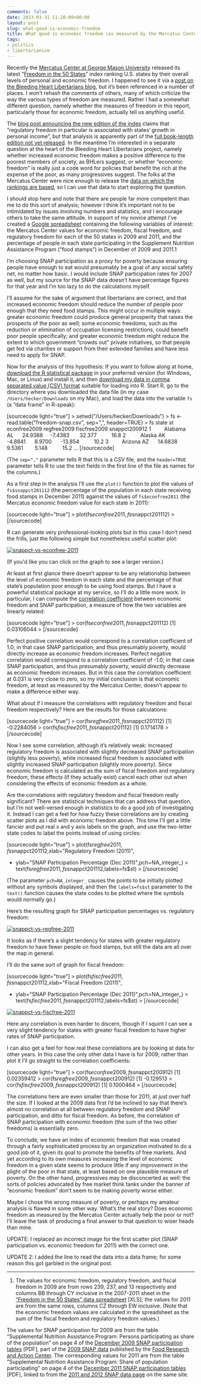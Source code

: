 ```yaml
---
comments: false
date: 2013-03-31 11:28:09+00:00
layout: post
slug: what-good-is-economic-freedom
title: What good is economic freedom (as measured by the Mercatus Center)?
tags:
- politics
- libertarianism
---
```


Recently the [Mercatus Center at George Mason University](http://mercatus.org/content/about) released its latest “[Freedom in the 50 States](http://freedominthe50states.org/)” index ranking U.S. states by their overall levels of personal and economic freedom. I happened to see it via a [post on the Bleeding Heart Libertarians blog](http://bleedingheartlibertarians.com/2013/03/freedom-and-the-fifty-states/), but it’s been referenced in a number of places. I won’t rehash the comments of others, many of which criticize the way the various types of freedom are measured. Rather I had a somewhat different question, namely whether the measures of freedom in this report, particularly those for economic freedom, actually tell us anything useful.

The [blog post announcing the new edition of the index](http://mercatus.org/expert_commentary/third-edition-freedom-50-states) claims that “regulatory freedom in particular is associated with states‘ growth in personal income”, but that analysis is apparently part of the [full book-length edition not yet released](http://mercatus.org/freedom-50-states-2013-coming-soon). In the meantime I’m interested in a separate question at the heart of the Bleeding Heart Libertarians project, namely whether increased economic freedom makes a positive difference to the poorest members of society, as BHLers suggest, or whether “economic freedom” is really just a code word for policies that benefit the rich at the expense of the poor, as many progressives suggest. The folks at the Mercatus Center were nice enough to release the [data on which the rankings are based](http://freedominthe50states.org/data), so I can use that data to start exploring the question.

I should stop here and note that there are people far more competent than me to do this sort of analysis; however I think it’s important not to be intimidated by issues involving numbers and statistics, and I encourage others to take the same attitude. In support of my novice attempt I've created a [Google spreadsheet](https://docs.google.com/spreadsheet/pub?key=0AsbOfsoPgoYPdFIxU1E2OUFUWGNnR05WeDNXZGFHcnc&output=html) containing the following variables of interest: the Mercatus Center values for economic freedom, fiscal freedom, and regulatory freedom for each of the 50 states in 2009 and 2011, and the percentage of people in each state participating in the Supplement Nutrition Assistance Program (“food stamps”) in December of 2009 and 2011.1

I’m choosing SNAP participation as a proxy for poverty because ensuring people have enough to eat would presumably be a goal of any social safety net, no matter how basic. I would include SNAP participation rates for 2007 as well, but my source for the SNAP data doesn’t have percentage figures for that year and I’m too lazy to do the calculations myself.

I’ll assume for the sake of argument that libertarians are correct, and that increased economic freedom should reduce the number of people poor enough that they need food stamps. This might occur in multiple ways: greater economic freedom could produce general prosperity that raises the prospects of the poor as well; some economic freedoms, such as the reduction or elimination of occupation licensing restrictions, could benefit poor people specifically; and greater economic freedom might reduce the extent to which government “crowds out” private initiatives, so that people get fed via charities or support from their extended families and have less need to apply for SNAP.

Now for the analysis of this hypothesis: If you want to follow along at home, [download the R statistical package](http://lib.stat.cmu.edu/R/CRAN/) in your preferred version (for WIndows, Mac, or Linux) and install it, and then [download my data in comma separated value (CSV) format](https://docs.google.com/spreadsheet/pub?key=0AsbOfsoPgoYPdFIxU1E2OUFUWGNnR05WeDNXZGFHcnc&output=csv) suitable for loading into R. Start R, go to the directory where you downloaded the data file (in my case `/Users/hecker/Downloads` on my Mac), and load the data into the variable `fs` (a “data frame” in R-speak):

[sourcecode light="true"]
&gt; setwd(&quot;/Users/hecker/Downloads&quot;)
&gt; fs &lt;- read.table(&quot;freedom-snap.csv&quot;, sep=&quot;,&quot;, header=TRUE)
&gt; fs
state st econfree2009 regfree2009 fiscfree2009 snappct200912
1         Alabama AL      24.9388     -7.4383       32.377          16.8
2          Alaska AK      -4.8841      8.9700      -13.854          10.2
3         Arizona AZ      14.6838      9.5361        5.148          15.2
...
[/sourcecode]

(The `sep=","` parameter tells R that this is a CSV file, and the `header=TRUE` parameter tells R to use the text fields in the first line of the file as names for the columns.)

As a first step in the analysis I’ll use the `plot()` function to plot the values of `fs$snappct201112` (the percentage of the population in each state receiving food stamps in December 2011) against the values of `fs$econfree2011` (the Mercatus economic freedom value for each state in 2011):

[sourcecode light="true"]
&gt; plot(fs$econfree2011,fs$snappct201112)
&gt;
[/sourcecode]

R can generate very professional-looking plots but in this case I don’t need the frills, just the following simple but nonetheless useful scatter plot:

[![snappct-vs-econfree-2011](http://hecker.files.wordpress.com/2013/03/snappct-vs-econfree-20112.png?w=300)](http://hecker.files.wordpress.com/2013/03/snappct-vs-econfree-20112.png)

(If you'd like you can click on the graph to see a larger version.)

At least at first glance there doesn’t appear to be any relationship between the level of economic freedom in each state and the percentage of that state’s population poor enough to be using food stamps. But I have a powerful statistical package at my service, so I’ll do a little more work. In particular, I can compute the [correlation coefficient](http://www.r-tutor.com/elementary-statistics/numerical-measures/correlation-coefficient) between economic freedom and SNAP participation, a measure of how the two variables are linearly related:

[sourcecode light="true"]
&gt; cor(fs$econfree2011,fs$snappct201112)
[1] 0.03106044
&gt;
[/sourcecode]

Perfect positive correlation would correspond to a correlation coefficient of 1.0; in that case SNAP participation, and thus presumably poverty, would directly increase as economic freedom increases. Perfect negative correlation would correspond to a correlation coefficient of -1.0; in that case SNAP participation, and thus presumably poverty, would directly decrease as economic freedom increases. But in this case the correlation coefficient at 0.031 is very close to zero, so my initial conclusion is that economic freedom, at least as measured by the Mercatus Center, doesn’t appear to make a difference either way.

What about if I measure the correlations with regulatory freedom and fiscal freedom respectively? Here are the results for those calculations:

[sourcecode light="true"]
&gt; cor(fs$regfree2011,fs$snappct201112)
[1] -0.2284056
&gt; cor(fs$fiscfree2011,fs$snappct201112)
[1] 0.1714178
&gt;
[/sourcecode]

Now I see some correlation, although it’s relatively weak: increased regulatory freedom is associated with slightly decreased SNAP participation (slightly less poverty), while increased fiscal freedom is associated with slightly increased SNAP participation (slightly more poverty). Since economic freedom is calculated as the sum of fiscal freedom and regulatory freedom, these effects (if they actually exist) cancel each other out when considering the effects of economic freedom as a whole.

Are the correlations with regulatory freedom and fiscal freedom really significant? There are statistical techniques that can address that question, but I’m not well-versed enough in statistics to do a good job of investigating it. Instead I can get a feel for how fuzzy these correlations are by creating scatter plots as I did with economic freedom above. This time I’ll get a little fancier and put real x and y axis labels on the graph, and use the two-letter state codes to label the points instead of using circles:

[sourcecode light="true"]
&gt; plot(fs$regfree2011,fs$snappct201112,xlab=&quot;Regulatory Freedom (2011)&quot;,
+   ylab=&quot;SNAP Participation Percentage (Dec 2011)&quot;,pch=NA_integer_)
&gt; text(fs$regfree2011,fs$snappct201112,labels=fs$st)
&gt;
[/sourcecode]

(The parameter `pch=NA_integer_` causes the points to be initially plotted without any symbols displayed, and then the `labels=fs$st` parameter to the `text()` function causes the state codes to be plotted where the symbols would normally go.)

Here’s the resulting graph for SNAP participation percentages vs. regulatory freedom:

[![snappct-vs-regfree-2011](http://hecker.files.wordpress.com/2013/03/snappct-vs-regfree-2011.png?w=300)](http://hecker.files.wordpress.com/2013/03/snappct-vs-regfree-2011.png)

It looks as if there’s a slight tendency for states with greater regulatory freedom to have fewer people on food stamps, but still the data are all over the map in general.

I’ll do the same sort of graph for fiscal freedom:

[sourcecode light="true"]
&gt; plot(fs$fiscfree2011,fs$snappct201112,xlab=&quot;Fiscal Freedom (2011)&quot;,
+   ylab=&quot;SNAP Participation Percentage (Dec 2011)&quot;,pch=NA_integer_)
&gt; text(fs$fiscfree2011,fs$snappct201112,labels=fs$st)
&gt;
[/sourcecode]

[![snappct-vs-fiscfree-2011](http://hecker.files.wordpress.com/2013/03/snappct-vs-fiscfree-2011.png?w=300)](http://hecker.files.wordpress.com/2013/03/snappct-vs-fiscfree-2011.png)

Here any correlation is even harder to discern, though if I squint I can see a very slight tendency for states with greater fiscal freedom to have higher rates of SNAP participation.

I can also get a feel for how real these correlations are by looking at data for other years. In this case the only other data I have is for 2009; rather than plot it I’ll go straight to the correlation coefficients:

[sourcecode light="true"]
&gt; cor(fs$econfree2009,fs$snappct200912)
[1] 0.02359412
&gt; cor(fs$regfree2009,fs$snappct200912)
[1] -0.129513
&gt; cor(fs$fiscfree2009,fs$snappct200912)
[1] 0.1000464
&gt;
[/sourcecode]

The correlations here are even smaller than those for 2011, at just over half the size. If I looked at the 2009 data first I’d be inclined to say that there’s almost no correlation at all between regulatory freedom and SNAP participation, and ditto for fiscal freedom. As before, the correlation of SNAP participation with economic freedom (the sum of the two other freedoms) is essentially zero.

To conclude, we have an index of economic freedom that was created through a fairly sophisticated process by an organization motivated to do a good job of it, given its goal to promote the benefits of free markets. And yet according to its own measures increasing the level of economic freedom in a given state seems to produce little if any improvement in the plight of the poor in that state, at least based on one plausible measure of poverty. On the other hand, progressives may be disconcerted as well: the sorts of policies advocated by free market think tanks under the banner of “economic freedom” don’t seem to be making poverty worse either.

Maybe I chose the wrong measure of poverty, or perhaps my amateur analysis is flawed in some other way. What’s the real story? Does economic freedom as measured by the Mercatus Center actually help the poor or not? I’ll leave the task of producing a final answer to that question to wiser heads than mine.

UPDATE: I replaced an incorrect image for the first scatter plot (SNAP participation vs. economic freedom for 2011) with the correct one.

UPDATE 2: I added the line to read the data into a data frame; for some reason this got garbled in the original post.



* * *



1. The values for economic freedom, regulatory freedom, and fiscal freedom in 2009 are from rows 239, 237, and 13 respectively and columns BB through CY inclusive in the 2007-2011 sheet in the [“Freedom in the 50 States” data spreadsheet](http://freedominthe50states.org/download/Freedom_in_the_50_States_2013.xls) [XLS]; the values for 2011 are from the same rows, columns CZ through EW inclusive. (Note that the economic freedom values are calculated in the spreadsheet as the sum of the fiscal freedom and regulatory freedom values.)

The values for SNAP participation for 2009 are from the table “Supplemental Nutrition Assistance Program: Persons participating as share of the population” on page 4 of the [December 2009 SNAP participation tables](http://frac.org/newsite/wp-content/uploads/2009/09/snapdata2009_december.pdf) [PDF], part of the [2009 SNAP data](http://frac.org/reports-and-resources/snapfood-stamp-monthly-participation-data/snapfood-stamp-past-data-2009/) published by the [Food Research and Action Center](http://frac.org/about/). The corresponding values for 2011 are from the table ”Supplemental Nutrition Assistance Program: Share of population participating” on page 4 of the [December 2011 SNAP participation tables](http://frac.org/wp-content/uploads/2011/01/snapdata2011_december.pdf) [PDF], linked to from the [2011 and 2012 SNAP data page](http://frac.org/reports-and-resources/snapfood-stamp-monthly-participation-data/) on the same site.
